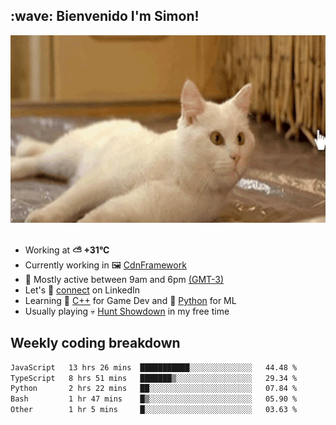 <h2>:wave: <b>Bienvenido I'm Simon!&nbsp;</b></h2>

<section>
  <img src="./static/banner.gif" height=300 width=1000>
</section>

<br>

<ul>
  <li>
		<!--START_SECTION:weather-->
		Working at <b>⛅️  +31°C</b>
		<!--END_SECTION:weather-->
  </li>
  <li>
    Currently working in 🖼️&nbsp;<a href=https://github.com/snapverse/cdn-framework target=_blank>CdnFramework</a>
  </li>
  <li>
    🚩 Mostly active between 9am and 6pm <a href=https://onlinealarmkur.com/world/es target=_blank>(GMT-3)</a>
  </li>
  <li>
    Let's 🔗&nbsp;<a href=https://www.linkedin.com/in/itsimmons target=_blank>connect</a> on LinkedIn
  </li>
  <li>
    Learning 👴&nbsp;<a href=https://images3.memedroid.com/images/UPLOADED755/65f2bce6734f6.webp target=_blank>C++</a> for Game Dev and 🐍&nbsp;<a href=https://qph.cf2.quoracdn.net/main-qimg-4472b6229cb75bf66ab531f3ebd4f975-lq target=_blank>Python</a> for ML
  </li>
  <li>
    Usually playing 💀&nbsp;<a href=https://www.huntshowdown.com target=_blank>Hunt Showdown</a> in my free time
  </li>
</ul>

<h2><b>Weekly coding breakdown </b></h2>

<!--START_SECTION:waka-->

```txt
JavaScript   13 hrs 26 mins  ███████████░░░░░░░░░░░░░░   44.48 %
TypeScript   8 hrs 51 mins   ███████▒░░░░░░░░░░░░░░░░░   29.34 %
Python       2 hrs 22 mins   ██░░░░░░░░░░░░░░░░░░░░░░░   07.84 %
Bash         1 hr 47 mins    █▒░░░░░░░░░░░░░░░░░░░░░░░   05.90 %
Other        1 hr 5 mins     █░░░░░░░░░░░░░░░░░░░░░░░░   03.63 %
```

<!--END_SECTION:waka-->
